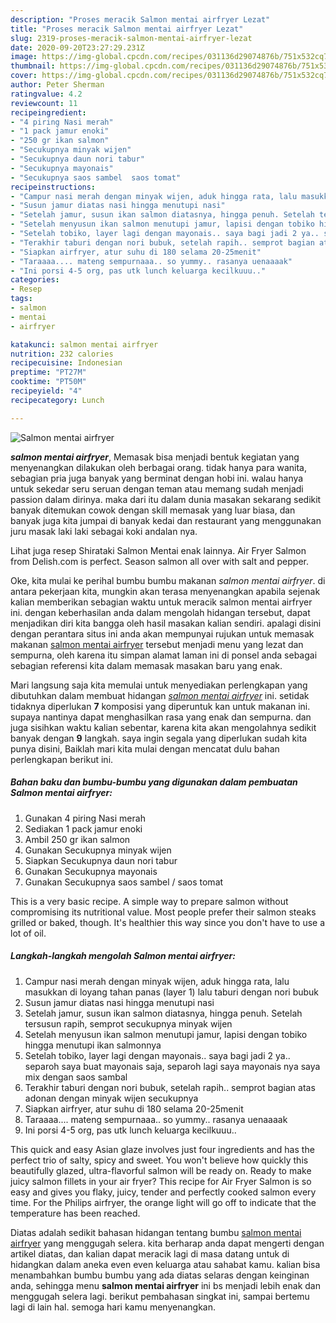 ```yaml
---
description: "Proses meracik Salmon mentai airfryer Lezat"
title: "Proses meracik Salmon mentai airfryer Lezat"
slug: 2319-proses-meracik-salmon-mentai-airfryer-lezat
date: 2020-09-20T23:27:29.231Z
image: https://img-global.cpcdn.com/recipes/031136d29074876b/751x532cq70/salmon-mentai-airfryer-foto-resep-utama.jpg
thumbnail: https://img-global.cpcdn.com/recipes/031136d29074876b/751x532cq70/salmon-mentai-airfryer-foto-resep-utama.jpg
cover: https://img-global.cpcdn.com/recipes/031136d29074876b/751x532cq70/salmon-mentai-airfryer-foto-resep-utama.jpg
author: Peter Sherman
ratingvalue: 4.2
reviewcount: 11
recipeingredient:
- "4 piring Nasi merah"
- "1 pack jamur enoki"
- "250 gr ikan salmon"
- "Secukupnya minyak wijen"
- "Secukupnya daun nori tabur"
- "Secukupnya mayonais"
- "Secukupnya saos sambel  saos tomat"
recipeinstructions:
- "Campur nasi merah dengan minyak wijen, aduk hingga rata, lalu masukkan di loyang tahan panas (layer 1) lalu taburi dengan nori bubuk"
- "Susun jamur diatas nasi hingga menutupi nasi"
- "Setelah jamur, susun ikan salmon diatasnya, hingga penuh. Setelah tersusun rapih, semprot secukupnya minyak wijen"
- "Setelah menyusun ikan salmon menutupi jamur, lapisi dengan tobiko hingga menutupi ikan salmonnya"
- "Setelah tobiko, layer lagi dengan mayonais.. saya bagi jadi 2 ya.. separoh saya buat mayonais saja, separoh lagi saya mayonais nya saya mix dengan saos sambal"
- "Terakhir taburi dengan nori bubuk, setelah rapih.. semprot bagian atas adonan dengan minyak wijen secukupnya"
- "Siapkan airfryer, atur suhu di 180 selama 20-25menit"
- "Taraaaa.... mateng sempurnaaa.. so yummy.. rasanya uenaaaak"
- "Ini porsi 4-5 org, pas utk lunch keluarga kecilkuuu.."
categories:
- Resep
tags:
- salmon
- mentai
- airfryer

katakunci: salmon mentai airfryer 
nutrition: 232 calories
recipecuisine: Indonesian
preptime: "PT27M"
cooktime: "PT50M"
recipeyield: "4"
recipecategory: Lunch

---
```



![Salmon mentai airfryer](https://img-global.cpcdn.com/recipes/031136d29074876b/751x532cq70/salmon-mentai-airfryer-foto-resep-utama.jpg)

<b><i>salmon mentai airfryer</i></b>, Memasak bisa menjadi bentuk kegiatan yang menyenangkan dilakukan oleh berbagai orang. tidak hanya para wanita, sebagian pria juga banyak yang berminat dengan hobi ini. walau hanya untuk sekedar seru seruan dengan teman atau memang sudah menjadi passion dalam dirinya. maka dari itu dalam dunia masakan sekarang sedikit banyak ditemukan cowok dengan skill memasak yang luar biasa, dan banyak juga kita jumpai di banyak kedai dan restaurant yang menggunakan juru masak laki laki sebagai koki andalan nya.

Lihat juga resep Shirataki Salmon Mentai enak lainnya. Air Fryer Salmon from Delish.com is perfect. Season salmon all over with salt and pepper.

Oke, kita mulai ke perihal bumbu bumbu makanan <i>salmon mentai airfryer</i>. di antara pekerjaan kita, mungkin akan terasa menyenangkan apabila sejenak kalian memberikan sebagian waktu untuk meracik salmon mentai airfryer ini. dengan keberhasilan anda dalam mengolah hidangan tersebut, dapat menjadikan diri kita bangga oleh hasil masakan kalian sendiri. apalagi disini dengan perantara situs ini anda akan mempunyai rujukan untuk memasak makanan <u>salmon mentai airfryer</u> tersebut menjadi menu yang lezat dan sempurna, oleh karena itu simpan alamat laman ini di ponsel anda sebagai sebagian referensi kita dalam memasak masakan baru yang enak.


Mari langsung saja kita memulai untuk menyediakan perlengkapan yang dibutuhkan dalam membuat hidangan <u><i>salmon mentai airfryer</i></u> ini. setidak tidaknya diperlukan <b>7</b> komposisi yang diperuntuk kan untuk makanan ini. supaya nantinya dapat menghasilkan rasa yang enak dan sempurna. dan juga sisihkan waktu kalian sebentar, karena kita akan mengolahnya sedikit banyak dengan <b>9</b> langkah. saya ingin segala yang diperlukan sudah kita punya disini, Baiklah mari kita mulai dengan mencatat dulu bahan perlengkapan berikut ini.

<!--inarticleads1-->

##### Bahan baku dan bumbu-bumbu yang digunakan dalam pembuatan Salmon mentai airfryer:

1. Gunakan 4 piring Nasi merah
1. Sediakan 1 pack jamur enoki
1. Ambil 250 gr ikan salmon
1. Gunakan Secukupnya minyak wijen
1. Siapkan Secukupnya daun nori tabur
1. Gunakan Secukupnya mayonais
1. Gunakan Secukupnya saos sambel / saos tomat


This is a very basic recipe. A simple way to prepare salmon without compromising its nutritional value. Most people prefer their salmon steaks grilled or baked, though. It&#39;s healthier this way since you don&#39;t have to use a lot of oil. 

<!--inarticleads2-->

##### Langkah-langkah mengolah Salmon mentai airfryer:

1. Campur nasi merah dengan minyak wijen, aduk hingga rata, lalu masukkan di loyang tahan panas (layer 1) lalu taburi dengan nori bubuk
1. Susun jamur diatas nasi hingga menutupi nasi
1. Setelah jamur, susun ikan salmon diatasnya, hingga penuh. Setelah tersusun rapih, semprot secukupnya minyak wijen
1. Setelah menyusun ikan salmon menutupi jamur, lapisi dengan tobiko hingga menutupi ikan salmonnya
1. Setelah tobiko, layer lagi dengan mayonais.. saya bagi jadi 2 ya.. separoh saya buat mayonais saja, separoh lagi saya mayonais nya saya mix dengan saos sambal
1. Terakhir taburi dengan nori bubuk, setelah rapih.. semprot bagian atas adonan dengan minyak wijen secukupnya
1. Siapkan airfryer, atur suhu di 180 selama 20-25menit
1. Taraaaa.... mateng sempurnaaa.. so yummy.. rasanya uenaaaak
1. Ini porsi 4-5 org, pas utk lunch keluarga kecilkuuu..


This quick and easy Asian glaze involves just four ingredients and has the perfect trio of salty, spicy and sweet. You won&#39;t believe how quickly this beautifully glazed, ultra-flavorful salmon will be ready on. Ready to make juicy salmon fillets in your air fryer? This recipe for Air Fryer Salmon is so easy and gives you flaky, juicy, tender and perfectly cooked salmon every time. For the Philips airfryer, the orange light will go off to indicate that the temperature has been reached. 

Diatas adalah sedikit bahasan hidangan tentang bumbu <u>salmon mentai airfryer</u> yang menggugah selera. kita berharap anda dapat mengerti dengan artikel diatas, dan kalian dapat meracik lagi di masa datang untuk di hidangkan dalam aneka even even keluarga atau sahabat kamu. kalian bisa menambahkan bumbu bumbu yang ada diatas selaras dengan keinginan anda, sehingga menu <b>salmon mentai airfryer</b> ini bs menjadi lebih enak dan menggugah selera lagi. berikut pembahasan singkat ini, sampai bertemu lagi di lain hal. semoga hari kamu menyenangkan.
